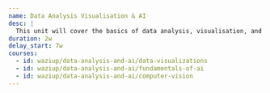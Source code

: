 ```yaml
---
name: Data Analysis Visualisation & AI
desc: |
  This unit will cover the basics of data analysis, visualisation, and AI.
duration: 2w
delay_start: 7w
courses:
  - id: waziup/data-analysis-and-ai/data-visualizations
  - id: waziup/data-analysis-and-ai/fundamentals-of-ai
  - id: waziup/data-analysis-and-ai/computer-vision
---
```

